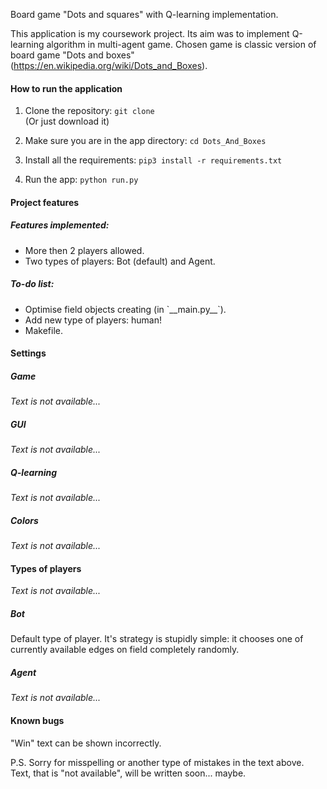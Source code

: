Board game "Dots and squares" with Q-learning implementation.

This application is my coursework project. Its aim was to implement Q-learning algorithm in multi-agent game.
Chosen game is classic version of board game "Dots and boxes" (https://en.wikipedia.org/wiki/Dots_and_Boxes).

#### How to run the application
<ol>
<li>

Clone the repository: `git clone ` \
(Or just download it)
</li>
<li>

Make sure you are in the app directory: `cd Dots_And_Boxes`
</li>
<li>

Install all the requirements: `pip3 install -r requirements.txt`
</li>
<li>

Run the app: `python run.py`
</li>
</ol>

#### Project features

##### Features implemented:
<ul>
<li>More then 2 players allowed.</li>
<li>Two types of players: Bot (default) and Agent.</li>
</ul>

##### To-do list:
<ul>
<li>Optimise field objects creating (in `__main.py__`).</li>
<li>Add new type of players: human!</li>
<li>Makefile.</li>
</ul>

#### Settings

##### Game
_Text is not available..._

##### GUI
_Text is not available..._

##### Q-learning
_Text is not available..._

##### Colors
_Text is not available..._

#### Types of players
_Text is not available..._

##### Bot
Default type of player. It's strategy is stupidly simple: it chooses one of currently available edges on field completely randomly.  

##### Agent
_Text is not available..._

#### Known bugs
"Win" text can be shown incorrectly.

P.S. Sorry for misspelling or another type of mistakes in the text above. Text, that is "not available", will be written soon... maybe.